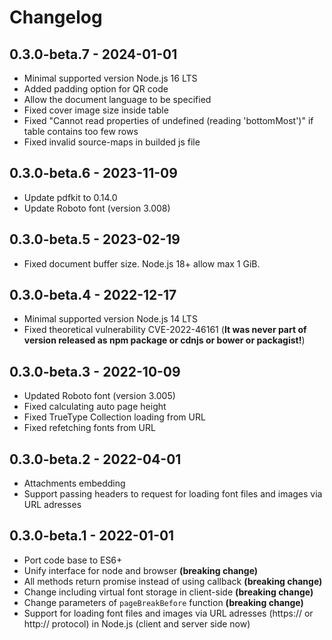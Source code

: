 # Changelog

## 0.3.0-beta.7 - 2024-01-01

- Minimal supported version Node.js 16 LTS
- Added padding option for QR code
- Allow the document language to be specified
- Fixed cover image size inside table
- Fixed "Cannot read properties of undefined (reading 'bottomMost')" if table contains too few rows
- Fixed invalid source-maps in builded js file

## 0.3.0-beta.6 - 2023-11-09

- Update pdfkit to 0.14.0
- Update Roboto font (version 3.008)

## 0.3.0-beta.5 - 2023-02-19

- Fixed document buffer size. Node.js 18+ allow max 1 GiB.

## 0.3.0-beta.4 - 2022-12-17

- Minimal supported version Node.js 14 LTS
- Fixed theoretical vulnerability CVE-2022-46161 (**It was never part of version released as npm package or cdnjs or bower or packagist!**)

## 0.3.0-beta.3 - 2022-10-09

- Updated Roboto font (version 3.005)
- Fixed calculating auto page height
- Fixed TrueType Collection loading from URL
- Fixed refetching fonts from URL

## 0.3.0-beta.2 - 2022-04-01

- Attachments embedding
- Support passing headers to request for loading font files and images via URL adresses

## 0.3.0-beta.1 - 2022-01-01

- Port code base to ES6+
- Unify interface for node and browser **(breaking change)**
- All methods return promise instead of using callback **(breaking change)**
- Change including virtual font storage in client-side **(breaking change)**
- Change parameters of `pageBreakBefore` function **(breaking change)**
- Support for loading font files and images via URL adresses (https:// or http:// protocol) in Node.js (client and server side now)
